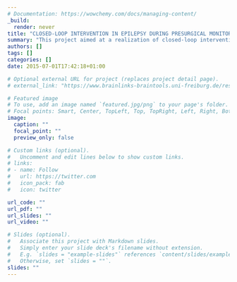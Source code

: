 ```yaml
---
# Documentation: https://wowchemy.com/docs/managing-content/
_build:
  render: never
title: "CLOSED-LOOP INTERVENTION IN EPILEPSY DURING PRESURGICAL MONITORING IN EPILEPSY CENTER: SETUP OF THE TECHNICAL ENVIRONMENT"
summary: "This project aimed at a realization of closed-loop interventions in a clinical setup with patients undergoing intracranial long-term EEG recordings. Main milestones were the implementation of seizure detection algorithms in an online fashion, integration of detections in an online access system and realization of triggered electrical stimulations in the zone of seizure onset, assessment of sensitivity and specificity of online detections and first experiences with stimulations at the site of seizure onset."
authors: []
tags: []
categories: []
date: 2015-07-01T17:42:18+01:00

# Optional external URL for project (replaces project detail page).
# external_link: "https://www.brainlinks-braintools.uni-freiburg.de/research/projects/closed-loop/"

# Featured image
# To use, add an image named `featured.jpg/png` to your page's folder.
# Focal points: Smart, Center, TopLeft, Top, TopRight, Left, Right, BottomLeft, Bottom, BottomRight.
image:
  caption: ""
  focal_point: ""
  preview_only: false

# Custom links (optional).
#   Uncomment and edit lines below to show custom links.
# links:
# - name: Follow
#   url: https://twitter.com
#   icon_pack: fab
#   icon: twitter

url_code: ""
url_pdf: ""
url_slides: ""
url_video: ""

# Slides (optional).
#   Associate this project with Markdown slides.
#   Simply enter your slide deck's filename without extension.
#   E.g. `slides = "example-slides"` references `content/slides/example-slides.md`.
#   Otherwise, set `slides = ""`.
slides: ""
---
```

